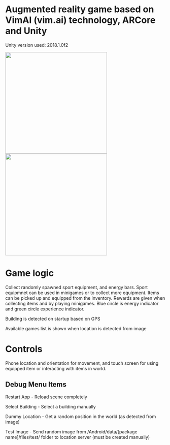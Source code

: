 # Augmented reality game based on VimAI (vim.ai) technology, ARCore and Unity

Unity version used: 2018.1.0f2

<img src="preview.jpg" width="320"><img src="preview2.jpg" width="320">

# Game logic

Collect randomly spawned sport equipment, and energy bars. Sport equipmnet can be used in minigames or to collect more equipment. Items can be picked up and equipped from the inventory. Rewards are given when collecting items and by playing minigames.
Blue circle is energy indicator and green circle experience indicator.

Building is detected on startup based on GPS

Available games list is shown when location is detected from image


# Controls

Phone location and orientation for movement, and touch screen for using equipped item or interacting with items in world.


## Debug Menu Items

Restart App - Reload scene completely

Select Building - Select a building manually

Dummy Location - Get a random position in the world (as detected from image)

Test Image - Send random image from /Android/data/[package name]/files/test/ folder to location server (must be created manually)